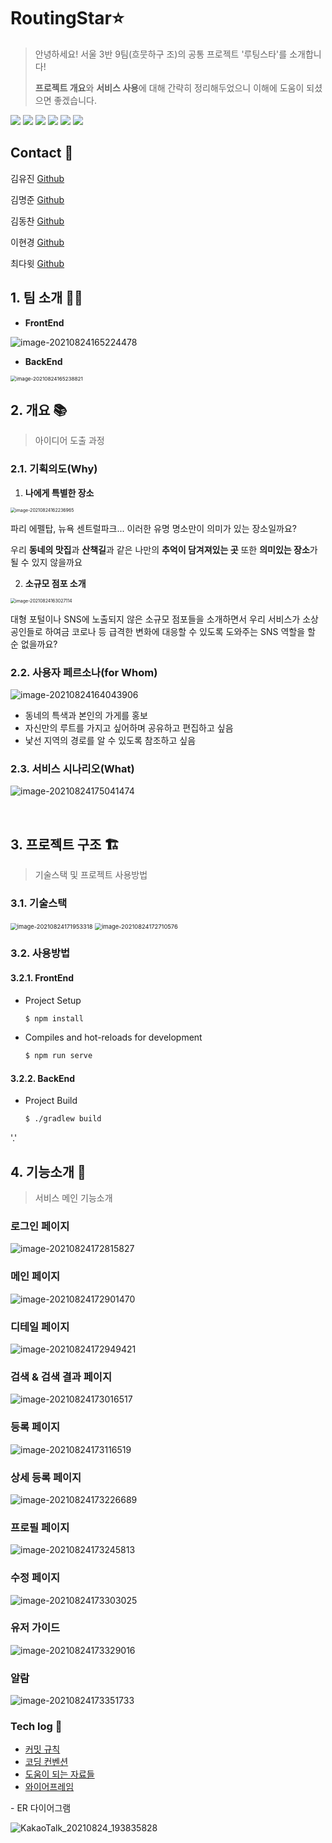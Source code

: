 # RoutingStar⭐

> 안녕하세요! 서울 3반 9팀(흐뭇하구 조)의 공통 프로젝트 '루팅스타'를 소개합니다!
>
> **프로젝트 개요**와 **서비스 사용**에 대해 간략히 정리해두었으니 이해에 도움이 되셨으면 좋겠습니다.

 <img src="https://img.shields.io/badge/JavaScript-ES6+-green?logo=javascript">
 <img src="https://img.shields.io/badge/Vue.js-v2.6.11-green?logo=vue.js">
 <img src="https://img.shields.io/badge/Vuetify-v2.4.0-green?logo=Vuetify">
 <img src="https://img.shields.io/badge/Java-v8.0-blue?logo=java">
 <img src="https://img.shields.io/badge/spring-v2.5.2-blue?logo=spring">
 <img src="https://img.shields.io/badge/AWS----blue?logo=amazonaws">



## Contact :green_book:

김유진 [Github](https://github.com/yuzin9712) 

김명준 [Github](https://github.com/edkim3275)

김동찬 [Github](https://github.com/DongChanKIM2)

이현경 [Github](https://github.com/hyunohenn)

최다윗 [Github](https://github.com/dawit95) 




## 1. 팀 소개 👨‍💻

- **FrontEnd**

![image-20210824165224478](README.assets/image-20210824165224478.png)

- **BackEnd**

<img src="README.assets/image-20210824165238821.png" alt="image-20210824165238821" style="zoom: 58%;" />

<br>

## 2. 개요 :books:

> 아이디어 도출 과정

### 2.1. 기획의도(Why)

1. **나에게 특별한 장소**

<img src="README.assets/image-20210824162236965.png" alt="image-20210824162236965" style="zoom:50%;" />

파리 에펠탑, 뉴욕 센트럴파크... 이러한 유명 명소만이 의미가 있는 장소일까요? 

우리 **동네의 맛집**과 **산책길**과 같은 나만의 **추억이 담겨져있는 곳** 또한 **의미있는 장소**가 될 수 있지 않을까요

2. **소규모 점포 소개**

<img src="README.assets/image-20210824163027114.png" alt="image-20210824163027114" style="zoom:50%;" />

대형 포털이나 SNS에 노출되지 않은 소규모 점포들을 소개하면서 우리 서비스가 소상공인들로 하여금 코로나 등 급격한 변화에 대응할 수 있도록 도와주는 SNS 역할을 할 순 없을까요?

### 2.2. 사용자 페르소나(for Whom)

![image-20210824164043906](README.assets/image-20210824164043906.png)

- 동네의 특색과 본인의 가게를 홍보
- 자신만의 루트를 가지고 싶어하며 공유하고 편집하고 싶음
- 낯선 지역의 경로를 알 수 있도록 참조하고 싶음

### 2.3. 서비스 시나리오(What)

![image-20210824175041474](README.assets/image-20210824175041474.png)

<br>

## 3. 프로젝트 구조 :building_construction:

> 기술스택 및 프로젝트 사용방법

### 3.1. 기술스택

<img src="README.assets/image-20210824171953318.png" alt="image-20210824171953318" style="zoom:67%;" />

<img src="README.assets/image-20210824172710576.png" alt="image-20210824172710576" style="zoom:67%;" />

### 3.2. 사용방법

#### 3.2.1. FrontEnd

- Project Setup

  ```bash
  $ npm install 
  ```

- Compiles and hot-reloads for development

  ```bash
  $ npm run serve
  ```

#### 3.2.2. BackEnd

- Project Build

  ```bash
  $ ./gradlew build 
  ```

'.'

## 4. 기능소개 :star2:

> 서비스 메인 기능소개

### 로그인 페이지

![image-20210824172815827](README.assets/image-20210824172815827.png)

### 메인 페이지

![image-20210824172901470](README.assets/image-20210824172901470.png)

### 디테일 페이지

![image-20210824172949421](README.assets/image-20210824172949421.png)

### 검색 & 검색 결과 페이지

![image-20210824173016517](README.assets/image-20210824173016517.png)

### 등록 페이지

![image-20210824173116519](README.assets/image-20210824173116519.png)

### 상세 등록 페이지

![image-20210824173226689](README.assets/image-20210824173226689.png)

### 프로필 페이지

![image-20210824173245813](README.assets/image-20210824173245813.png)

### 수정 페이지

![image-20210824173303025](README.assets/image-20210824173303025.png)

### 유저 가이드

![image-20210824173329016](README.assets/image-20210824173329016.png)

### 알람

![image-20210824173351733](README.assets/image-20210824173351733.png)



### Tech log :bookmark:

<ul>
<a href="https://www.notion.so/a3e006a561bb44528b8c927ca6249e6a"><li>커밋 규칙</li></a>
<a href="https://www.notion.so/20371383a0c4499bb46fcf00fd8a69d1"><li>코딩 컨벤션</li></a>
<a href="https://www.notion.so/3c751a1b2a944c60b5c4c172d5baed13?v=6c8ff3536329489483707cd026b16a14"><li>도움이 되는 자료들</li></a>
<a href="https://www.figma.com/file/PzJPx18d8pny3MVhGNpZyR/Routing-Star?node-id=194%3A67"><li>와이어프레임</li></a>
    </ul>
- ER 다이어그램

![KakaoTalk_20210824_193835828](README.assets/KakaoTalk_20210824_193835828.png)
